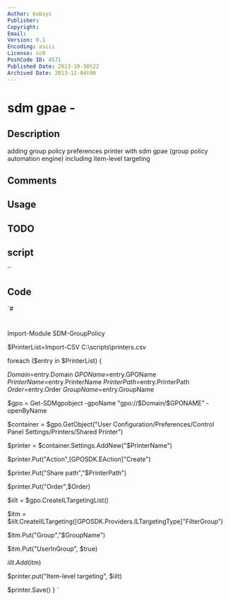```yaml
---
Author: bobsys
Publisher: 
Copyright: 
Email: 
Version: 0.1
Encoding: ascii
License: cc0
PoshCode ID: 4571
Published Date: 2013-10-30t22
Archived Date: 2013-11-04t00
---
```


# sdm gpae - 

## Description

adding group policy preferences printer with sdm gpae (group policy automation engine) including item-level targeting

## Comments



## Usage



## TODO



## script

``

## Code

`#
 #
 #
 #
 
 Import-Module SDM-GroupPolicy
 
 
 $PrinterList=Import-CSV C:\scripts\printers.csv
 
 foreach ($entry in $PrinterList)
 {
 
 
 $Domain=$entry.Domain
 $GPOName=$entry.GPOName
 $PrinterName=$entry.PrinterName
 $PrinterPath=$entry.PrinterPath
 $Order=$entry.Order
 $GroupName=$entry.GroupName
 
 
 $gpo = Get-SDMgpobject -gpoName "gpo://$Domain/$GPONAME" -openByName
 
 
 $container = $gpo.GetObject("User Configuration/Preferences/Control Panel Settings/Printers/Shared Printer")
 
 
 $printer = $container.Settings.AddNew("$PrinterName")
 
 $printer.Put("Action",[GPOSDK.EAction]"Create")
 
 $printer.Put("Share path","$PrinterPath")
 
 
 $printer.Put("Order",$Order)
 
 
 
 $iilt = $gpo.CreateILTargetingList()
 
 $itm = $iilt.CreateIILTargeting([GPOSDK.Providers.ILTargetingType]"FilterGroup")
 
 
 $itm.Put("Group","$GroupName")
 
 $itm.Put("UserInGroup", $true)
 
 $iilt.Add($itm)
 
 
 $printer.put("Item-level targeting", $iilt)
 
 
 $printer.Save()
 }
`

